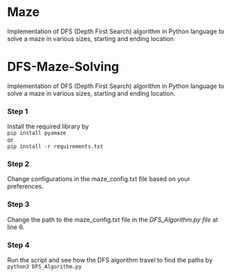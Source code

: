 # Maze
Implementation of DFS (Depth First Search) algorithm in Python language to solve a maze in various sizes, starting and ending location
# DFS-Maze-Solving
Implementation of DFS (Depth First Search) algorithm in Python language to solve a maze in various sizes, starting and ending location.
 ### Step 1
 Install the required library by  
`pip install pyamaze`  
or  
`pip install -r requirements.txt`  
### Step 2
Change configurations in the maze_config.txt file based on your preferences.  
### Step 3
Change the path to the maze_config.txt file in the *DFS_Algorithm.py file* at line 6.  
### Step 4
Run the script and see how the DFS algorithm travel to find the paths by  
`python3 DFS_Algorithm.py`  
